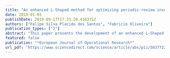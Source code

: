 ```yaml
---
title: "An enhanced L-Shaped method for optimizing periodic-review inventory control problems modeled via two-stage stochastic programming"
date: 2019-01-01
publishDate: 2019-09-17T17:31:20.416331Z
authors: ["Felipe Silva Placido dos Santos", "Fabricio Oliveira"]
publication_types: ["2"]
abstract: "This paper presents the development of an enhanced L-Shaped method applied to an inventory management problem that considers a replenishment control system based on the periodic review (R, S) policy. We consider single-item one-echelon problems with uncertain demands and partial backorder that are modeled using two-stage stochastic programming. To enable the consideration of large-scale problems, the classical single-cut L-Shaped method and its extended multi-cut form were initially applied. Preliminary computational results indicated that the classical L-Shaped method outperformed its multi-cut counterpart, even though the former required more iterations to converge to the optimal solution. This observation inspired the development of the techniques presented for enhancing the L-Shape method, which consist of the combination of a novel acceleration technique with an efficient formulation and valid inequalities for the proposed model. Numerical experiments suggest that the proposed approach significantly reduced the computational time required to solve large-scale problems."
featured: false
publication: "*European Journal of Operational Research*"
url_pdf: "https://www.sciencedirect.com/science/article/abs/pii/S0377221718309949"
---
```


